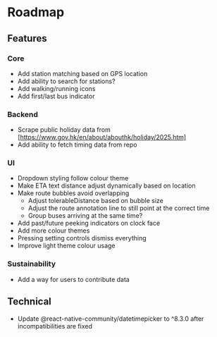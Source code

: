 # Roadmap

## Features
### Core
- Add station matching based on GPS location
- Add ability to search for stations?
- Add walking/running icons
- Add first/last bus indicator
### Backend
- Scrape public holiday data from [https://www.gov.hk/en/about/abouthk/holiday/2025.htm]
- Add ability to fetch timing data from repo
### UI
- Dropdown styling follow colour theme
- Make ETA text distance adjust dynamically based on location
- Make route bubbles avoid overlapping
  - Adjust tolerableDistance based on bubble size
  - Adjust the route annotation line to still point at the correct time
  - Group buses arriving at the same time?
- Add past/future peeking indicators on clock face
- Add more colour themes
- Pressing setting controls dismiss everything
- Improve light theme colour usage
### Sustainability
- Add a way for users to contribute data

## Technical
- Update @react-native-community/datetimepicker to ^8.3.0 after incompatibilities are fixed
